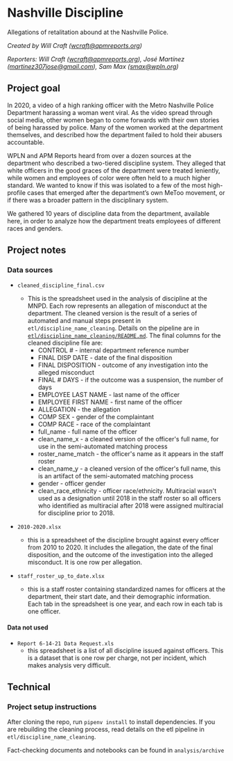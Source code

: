 # Nashville Discipline

Allegations of retalitation abound at the Nashville Police.

*Created by Will Craft (<wcraft@apmreports.org>)*

*Reporters: Will Craft (<wcraft@apmreports.org>), José Martínez (<martinez307jose@gmail.com>), Sam Max (<smax@wpln.org>)*

## Project goal
In 2020, a video of a high ranking officer with the Metro Nashville Police Department harassing a woman went viral. As the video spread through social media, other women began to come forwards with their own stories of being harassed by police. Many of the women worked at the department themselves, and described how the department failed to hold their abusers accountable.

WPLN and APM Reports heard from over a dozen sources at the department who described a two-tiered discipline system. They alleged that white officers in the good graces of the department were treated leniently, while women and employees of color were often held to a much higher standard. We wanted to know if this was isolated to a few of the most high-profile cases that emerged after the department’s own MeToo movement, or if there was a broader pattern in the disciplinary system.

We gathered 10 years of discipline data from the department, available here, in order to analyze how the department treats employees of different races and genders.

## Project notes

### Data sources

* `cleaned_discipline_final.csv`
  * This is the spreadsheet used in the analysis of discipline at the MNPD. Each row represents an allegation of misconduct at the department. The cleaned version is the result of a series of automated and manual steps present in `etl/discipline_name_cleaning`. Details on the pipeline are in [`etl/discipline_name_cleaning/README.md`](https://github.com/APM-Reports/nashville-discipline/tree/master/etl/discipline_name_cleaning). The final columns for the cleaned discipline file are:
    * CONTROL # - internal department reference number
    * FINAL DISP DATE - date of the final disposition
    * FINAL DISPOSITION - outcome of any investigation into the alleged misconduct
    * FINAL # DAYS - if the outcome was a suspension, the number of days
    * EMPLOYEE LAST NAME - last name of the officer
    * EMPLOYEE FIRST NAME - first name of the officer
    * ALLEGATION - the allegation
    * COMP SEX - gender of the complaintant
    * COMP RACE - race of the complaintant
    * full_name - full name of the officer
    * clean_name_x - a cleaned version of the officer's full name, for use in the semi-automated matching process
    * roster_name_match - the officer's name as it appears in the staff roster
    * clean_name_y - a cleaned version of the officer's full name, this is an artifact of the semi-automated matching process
    * gender - officer gender
    * clean_race_ethnicity - officer race/ethnicity. Multiracial wasn't used as a designation until 2018 in the staff roster so all officers who identified as multiracial after 2018 were assigned multiracial for discipline prior to 2018.

* `2010-2020.xlsx`
  * this is a spreadsheet of the discipline brought against every officer from 2010 to 2020. It includes the allegation, the date of the final disposition, and the outcome of the investigation into the alleged misconduct. It is one row per allegation.

* `staff_roster_up_to_date.xlsx`
  * this is a staff roster containing standardized names for officers at the department, their start date, and their demographic information. Each tab in the spreadsheet is one year, and each row in each tab is one officer.

#### Data not used
* `Report 6-14-21 Data Request.xls`
  * this spreadsheet is a list of all discipline issued against officers. This is a dataset that is one row per charge, not per incident, which makes analysis very difficult.


## Technical
### Project setup instructions
After cloning the repo, run `pipenv install` to install dependencies. If you are rebuilding the cleaning process, read details on the etl pipeline in `etl/discipline_name_cleaning`.

Fact-checking documents and notebooks can be found in `analysis/archive`
